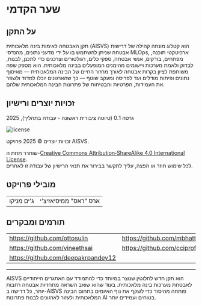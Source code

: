 # שער הקדמי

## על התקן

תקן האבטחה לאימות בינה מלאכותית (AISVS) הוא קטלוג מונחה קהילה של דרישות אבטחה שניתן להשתמש בו על ידי מדעני נתונים, מהנדסי MLOps, ארכיטקטי תוכנה, מפתחים, בודקים, אנשי אבטחה, ספקי כלים, רגולטורים וצרכנים כדי לתכנן, לבנות, לבדוק ולאמת מערכות ויישומים מהימנים המופעלים בבינה מלאכותית. הוא מספק שפה משותפת לציון בקרות אבטחה לאורך מחזור החיים של הבינה המלאכותית — מאיסוף נתונים ופיתוח מודלים ועד לפריסה ומעקב שוטף — כך שהארגונים יוכלו למדוד ולשפר את העמידות, הפרטיות והבטיחות של פתרונות הבינה המלאכותית שלהם.

## זכויות יוצרים ורישיון

גרסה 0.1 (טיוטה ציבורית ראשונה - עבודה בתהליך), 2025  

![license](../images/license.png)

זכויות יוצרים © 2025 פרויקט AISVS.  

שוחרר תחת ה-[Creative Commons Attribution‑ShareAlike 4.0 International License](https://creativecommons.org/licenses/by-sa/4.0/).  
לכל שימוש חוזר או הפצה, עליך לתקשר בבירור את תנאי הרישיון של עבודה זו לאחרים.

## מובילי פרויקט

|            |                       |
| ---------- | --------------------- |
| ג'ים מניקו | ארס "ראס" ממיסיאזיצ'י |

## תורמים ומבקרים

|                                    |                             |
| ---------------------------------- | --------------------------- |
| https://github.com/ottosulin       | https://github.com/mbhatt1  |
| https://github.com/vineethsai      | https://github.com/cciprofm |
| https://github.com/deepakrpandey12 |                             |

---

AISVS הוא תקן חדש לחלוטין שנוצר במיוחד כדי להתמודד עם האתגרים הייחודיים לאבטחת מערכות בינה מלאכותית. בעוד שהוא שואב השראה מתחזיות אבטחה רחבות יותר, כל דרישה ב-AISVS פותחה מהיסוד כדי לשקף את נוף האיומים בתחום הבינה המלאכותית ולעזור לארגונים לבנות פתרונות AI בטוחים ועמידים יותר.

